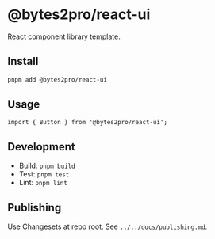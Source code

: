 # @bytes2pro/react-ui

React component library template.

## Install

```bash
pnpm add @bytes2pro/react-ui
```

## Usage

```tsx
import { Button } from '@bytes2pro/react-ui';
```

## Development

- Build: `pnpm build`
- Test: `pnpm test`
- Lint: `pnpm lint`

## Publishing

Use Changesets at repo root. See `../../docs/publishing.md`.
